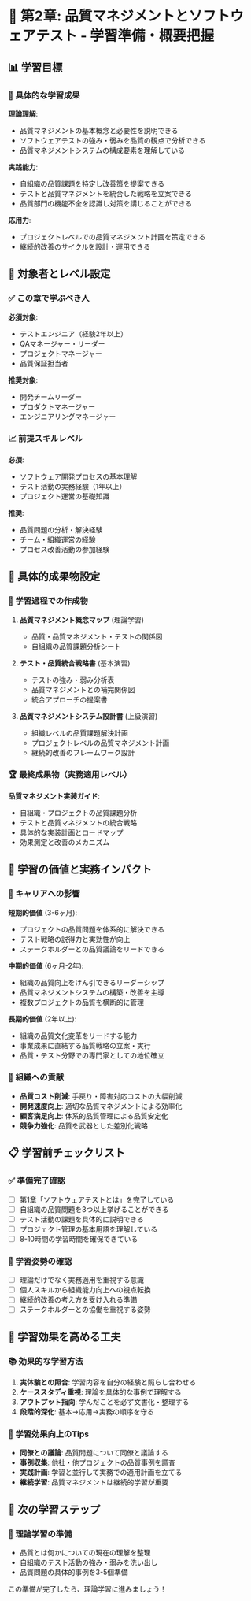 # 🎯 第2章: 品質マネジメントとソフトウェアテスト - 学習準備・概要把握

## 📊 学習目標

### 🎯 具体的な学習成果
**理論理解**:
- 品質マネジメントの基本概念と必要性を説明できる
- ソフトウェアテストの強み・弱みを品質の観点で分析できる
- 品質マネジメントシステムの構成要素を理解している

**実践能力**:
- 自組織の品質課題を特定し改善策を提案できる
- テストと品質マネジメントを統合した戦略を立案できる
- 品質部門の機能不全を認識し対策を講じることができる

**応用力**:
- プロジェクトレベルでの品質マネジメント計画を策定できる
- 継続的改善のサイクルを設計・運用できる

## 👥 対象者とレベル設定

### ✅ この章で学ぶべき人
**必須対象**:
- テストエンジニア（経験2年以上）
- QAマネージャー・リーダー
- プロジェクトマネージャー
- 品質保証担当者

**推奨対象**:
- 開発チームリーダー
- プロダクトマネージャー
- エンジニアリングマネージャー

### 📈 前提スキルレベル
**必須**:
- ソフトウェア開発プロセスの基本理解
- テスト活動の実務経験（1年以上）
- プロジェクト運営の基礎知識

**推奨**:
- 品質問題の分析・解決経験
- チーム・組織運営の経験
- プロセス改善活動の参加経験

## 🎯 具体的成果物設定

### 📝 学習過程での作成物
1. **品質マネジメント概念マップ** (理論学習)
   - 品質・品質マネジメント・テストの関係図
   - 自組織の品質課題分析シート

2. **テスト・品質統合戦略書** (基本演習)
   - テストの強み・弱み分析表
   - 品質マネジメントとの補完関係図
   - 統合アプローチの提案書

3. **品質マネジメントシステム設計書** (上級演習)
   - 組織レベルの品質課題解決計画
   - プロジェクトレベルの品質マネジメント計画
   - 継続的改善のフレームワーク設計

### 🏆 最終成果物（実務適用レベル）
**品質マネジメント実装ガイド**:
- 自組織・プロジェクトの品質課題分析
- テストと品質マネジメントの統合戦略
- 具体的な実装計画とロードマップ
- 効果測定と改善のメカニズム

## 🌟 学習の価値と実務インパクト

### 💼 キャリアへの影響
**短期的価値** (3-6ヶ月):
- プロジェクトの品質問題を体系的に解決できる
- テスト戦略の説得力と実効性が向上
- ステークホルダーとの品質議論をリードできる

**中期的価値** (6ヶ月-2年):
- 組織の品質向上をけん引できるリーダーシップ
- 品質マネジメントシステムの構築・改善を主導
- 複数プロジェクトの品質を横断的に管理

**長期的価値** (2年以上):
- 組織の品質文化変革をリードする能力
- 事業成果に直結する品質戦略の立案・実行
- 品質・テスト分野での専門家としての地位確立

### 🏢 組織への貢献
- **品質コスト削減**: 手戻り・障害対応コストの大幅削減
- **開発速度向上**: 適切な品質マネジメントによる効率化
- **顧客満足向上**: 体系的品質管理による品質安定化
- **競争力強化**: 品質を武器とした差別化戦略

## 📋 学習前チェックリスト

### ✅ 準備完了確認
- [ ] 第1章「ソフトウェアテストとは」を完了している
- [ ] 自組織の品質問題を3つ以上挙げることができる
- [ ] テスト活動の課題を具体的に説明できる
- [ ] プロジェクト管理の基本用語を理解している
- [ ] 8-10時間の学習時間を確保できている

### 🎯 学習姿勢の確認
- [ ] 理論だけでなく実務適用を重視する意識
- [ ] 個人スキルから組織能力向上への視点転換
- [ ] 継続的改善の考え方を受け入れる準備
- [ ] ステークホルダーとの協働を重視する姿勢

## 🔄 学習効果を高める工夫

### 📚 効果的な学習方法
1. **実体験との照合**: 学習内容を自分の経験と照らし合わせる
2. **ケーススタディ重視**: 理論を具体的な事例で理解する
3. **アウトプット指向**: 学んだことを必ず文書化・整理する
4. **段階的深化**: 基本→応用→実務の順序を守る

### 🤝 学習効果向上のTips
- **同僚との議論**: 品質問題について同僚と議論する
- **事例収集**: 他社・他プロジェクトの品質事例を調査
- **実践計画**: 学習と並行して実務での適用計画を立てる
- **継続学習**: 品質マネジメントは継続的学習が重要

## 🚀 次の学習ステップ

### 📖 理論学習の準備
- 品質とは何かについての現在の理解を整理
- 自組織のテスト活動の強み・弱みを洗い出し
- 品質問題の具体的事例を3-5個準備

この準備が完了したら、理論学習に進みましょう！